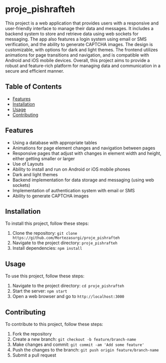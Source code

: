 # proje_pishrafteh

This project is a web application that provides users with a responsive and user-friendly interface to manage their data and messages. It includes a backend system to store and retrieve data using web sockets for messaging. The app also features a login system using email or SMS verification, and the ability to generate CAPTCHA images. The design is customizable, with options for dark and light themes. The frontend utilizes animations for page transitions and navigation, and is compatible with Android and iOS mobile devices. Overall, this project aims to provide a robust and feature-rich platform for managing data and communication in a secure and efficient manner.

## Table of Contents

- [Features](#features)
- [Installation](#installation)
- [Usage](#usage)
- [Contributing](#contributing)

## Features

- Using a database with appropriate tables
- Animations for page element changes and navigation between pages
- Responsive pages that adjust with changes in element width and height, either getting smaller or larger
- Use of Layouts
- Ability to install and run on Android or iOS mobile phones
- Dark and light themes
- Backend implementation for data storage and messaging (using web sockets)
- Implementation of authentication system with email or SMS
- Ability to generate CAPTCHA images

## Installation

To install this project, follow these steps:

1. Clone the repository: `git clone https://github.com/Mortezasurgi/proje_pishrafteh`
2. Navigate to the project directory: `proje_pishrafteh`
3. Install dependencies: `npm install`

## Usage

To use this project, follow these steps:

1. Navigate to the project directory: `cd proje_pishrafteh`
2. Start the server: `npm start`
3. Open a web browser and go to `http://localhost:3000`

## Contributing

To contribute to this project, follow these steps:

1. Fork the repository
2. Create a new branch: `git checkout -b feature/branch-name`
3. Make changes and commit: `git commit -am 'Add some feature'`
4. Push the changes to the branch: `git push origin feature/branch-name`
5. Submit a pull request
